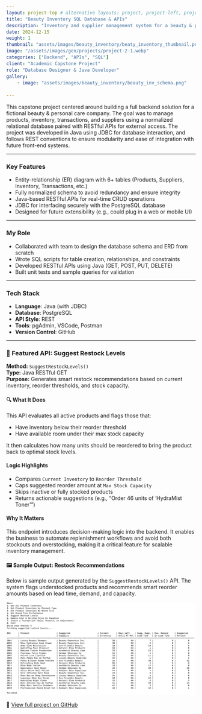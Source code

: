```yaml
---
layout: project-top # alternative layouts: project, project-left, project-right, project-top
title: "Beauty Inventory SQL Database & APIs"
description: "Inventory and supplier management system for a beauty & personal care company"
date: 2024-12-15
weight: 1
thumbnail: "assets/images/beauty_inventory/beaty_inventory_thumbnail.png"
image: "/assets/images/gen/projects/project-2-1.webp"
categories: ["Backend", "APIs", "SQL"]
client: "Academic Capstone Project"
role: "Database Designer & Java Developer"
gallery:
    - image: "assets/images/beauty_inventory/beauty_inv_schema.png"

---
```


This capstone project centered around building a full backend solution for a fictional beauty & personal care company. The goal was to manage products, inventory, transactions, and suppliers using a normalized relational database paired with RESTful APIs for external access. The project was developed in Java using JDBC for database interaction, and follows REST conventions to ensure modularity and ease of integration with future front-end systems.

---

### Key Features
- Entity-relationship (ER) diagram with 6+ tables (Products, Suppliers, Inventory, Transactions, etc.)
- Fully normalized schema to avoid redundancy and ensure integrity
- Java-based RESTful APIs for real-time CRUD operations
- JDBC for interfacing securely with the PostgreSQL database
- Designed for future extensibility (e.g., could plug in a web or mobile UI)


---

### My Role
- Collaborated with team to design the database schema and ERD from scratch
- Wrote SQL scripts for table creation, relationships, and constraints
- Developed RESTful APIs using Java (GET, POST, PUT, DELETE)
- Built unit tests and sample queries for validation

---

### Tech Stack
- **Language**: Java (with JDBC)
- **Database**: PostgreSQL
- **API Style**: REST
- **Tools**: pgAdmin, VSCode, Postman
- **Version Control**: GitHub

---

### 🌟 Featured API: Suggest Restock Levels

**Method:** `SuggestRestockLevels()`  
**Type:** Java RESTful GET  
**Purpose:** Generates smart restock recommendations based on current inventory, reorder thresholds, and stock capacity.

#### 🔍 What It Does
This API evaluates all active products and flags those that:
- Have inventory below their reorder threshold
- Have available room under their max stock capacity

It then calculates how many units should be reordered to bring the product back to optimal stock levels.

#### Logic Highlights
- Compares `Current Inventory` to `Reorder Threshold`
- Caps suggested reorder amount at `Max Stock Capacity`
- Skips inactive or fully stocked products
- Returns actionable suggestions (e.g., “Order 46 units of ‘HydraMist Toner’”)

####  Why It Matters
This endpoint introduces decision-making logic into the backend. It enables the business to automate replenishment workflows and avoid both stockouts and overstocking, making it a critical feature for scalable inventory management.

#### 🖼 Sample Output: Restock Recommendations

Below is sample output generated by the `SuggestRestockLevels()` API. The system flags understocked products and recommends smart reorder amounts based on lead time, demand, and capacity.

![Restock Recommendations Output](assets/images/beauty_inventory/suggest_restock_output.png)



🔗 [View full project on GitHub](https://github.com/inaya-r/Beauty-Inventory-SQL-Database-APIs)